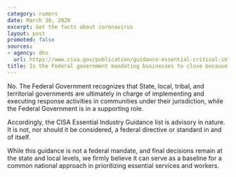 ```yaml
---
category: rumors
date: March 30, 2020
excerpt: Get the facts about coronavirus
layout: post
promoted: false
sources:
- agency: dhs
  url: https://www.cisa.gov/publication/guidance-essential-critical-infrastructure-workforce
title: Is the Federal government mandating businesses to close because of Coronavirus?
---
```


No. The Federal Government recognizes that State, local, tribal, and territorial governments are ultimately in charge of implementing and executing response activities in communities under their jurisdiction, while the Federal Government is in a supporting role.

Accordingly, the CISA Essential Industry Guidance list is advisory in nature. It is not, nor should it be considered, a federal directive or standard in and of itself. 

While this guidance is not a federal mandate, and final decisions remain at the state and local levels, we firmly believe it can serve as a baseline for a common national approach in prioritizing essential services and workers.